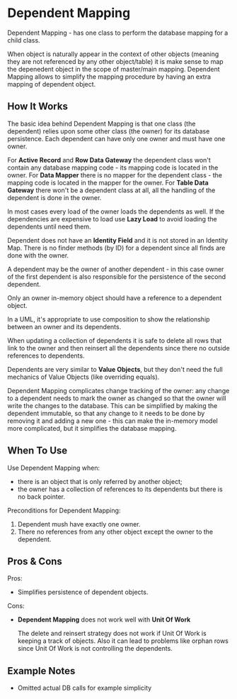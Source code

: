 # Dependent Mapping

Dependent Mapping - has one class to perform the database mapping for a child class.

When object is naturally appear in the context of other objects (meaning they are not referenced by any other object/table) it is make sense to map the depenedent object in the scope of master/main mapping.
Dependent Mapping allows to simplify the mapping procedure by having an extra mapping of dependent object.

## How It Works

The basic idea behind Dependent Mapping is that one class (the dependent) relies upon some other class (the owner) for its database persistence.
Each dependent can have only one owner and must have one owner.

For **Active Record** and **Row Data Gateway** the dependent class won't contain any database mapping code - its mapping code is located in the owner.
For **Data Mapper** there is no mapper for the dependent class - the mapping code is located in the mapper for the owner.
For **Table Data Gateway** there won't be a dependent class at all, all the handling of the dependent is done in the owner.

In most cases every load of the owner loads the dependents as well. If the dependencies are expensive to load use **Lazy Load** to avoid loading the dependents until need them.

Dependent does not have an **Identity Field** and it is not stored in an Identity Map.
There is no finder methods (by ID) for a dependent since all finds are done with the owner.

A dependent may be the owner of another dependent - in this case owner of the first dependent is also responsible for the persistence of the second dependent.

Only an owner in-memory object should have a reference to a dependent object.

In a UML, it's appropriate to use composition to show the relationship between an owner and its dependents.

When updating a collection of dependents it is safe to delete all rows that link to the owner and then reinsert all the dependents since there no outside references to dependents.

Dependents are very similar to **Value Objects**, but they don't need the full mechanics of Value Objects (like overriding equals).

Dependent Mapping complicates change tracking  of the owner: any change to a dependent needs to mark the owner as changed so that the owner will write the changes to the database.
This can be simplified by making the dependent immutable, so that any change to it needs to be done by removing it and adding a new one - this can make the in-memory model more complicated, but it simplifies the database mapping.

## When To Use

Use Dependent Mapping when:

- there is an object that is only referred by another object;
- the owner has a collection of references to its dependents but there is no back pointer.

Preconditions for Dependent Mapping:

1. Dependent mush have exactly one owner.
1. There no references from any other object except the owner to the dependent.

## Pros & Cons

Pros:

- Simplifies persistence of dependent objects.

Cons:

- **Dependent Mapping** does not work well with **Unit Of Work**

  The delete and reinsert strategy does not work if Unit Of Work is keeping a track of objects. Also it can lead to problems like orphan rows since Unit Of Work is not controlling the dependents.

## Example Notes

- Omitted actual DB calls for example simplicity